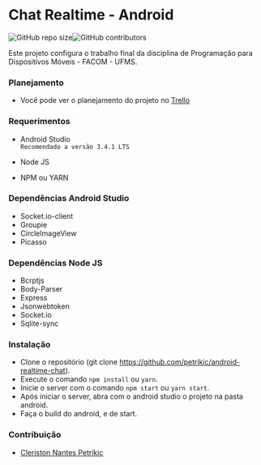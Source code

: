# Chat Realtime - Android
 ![GitHub repo size](https://img.shields.io/github/repo-size/petrikic/tf-prog-disp-mov)![GitHub contributors](https://img.shields.io/github/contributors/petrikic/tf-prog-disp-mov)

Este projeto configura o trabalho final da disciplina de Programação para Dispositivos Móveis - FACOM - UFMS.

### Planejamento
* Você pode ver o planejamento do projeto no [Trello](https://trello.com/b/noZsQzBs/chat-realtime-android)

### Requerimentos
* Android Studio <br>
`Recomendado a versão 3.4.1 LTS`

* Node JS <br>
* NPM ou YARN

### Dependências Android Studio
* Socket.io-client
* Groupie
* CircleImageView
* Picasso

### Dependências Node JS
* Bcrptjs
* Body-Parser
* Express
* Jsonwebtoken
* Socket.io
* Sqlite-sync

### Instalação
* Clone o repositório (git clone https://github.com/petrikic/android-realtime-chat).
* Execute o comando `npm install` ou `yarn`.
* Inicie o server com o comando `npm start` ou `yarn start`.
* Após iniciar o server, abra com o android studio o projeto na pasta android.
* Faça o build do android, e de start.

### Contribuição

- [Cleriston Nantes Petrikic](http://github.com/petrikic)

